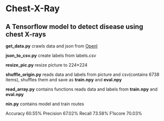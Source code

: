 # Chest-X-Ray
## A Tensorflow model to detect disease using chest X-rays    

**get_data.py** crawls data and json from [OpenI](https://openi.nlm.nih.gov/gridquery.php?q=pneumonias&it=x,xg&sub=x)   

**json_to_csv.py** create labels from labels.csv      

**resize_pic.py** resize picture to 224*224   

**shuffle_origin.py** reads data and labels from picture and csv(contains 6738 items), shuffles them and save as **train.npy** and **eval.npy**    

**read_array.py** contains functions reads data and labels from **train.npy** and **eval.npy**   

**nin.py** contains model and train routes    


Accuracy 60.55% Precision 67.02% Recall 73.58% F1score 70.03%  
